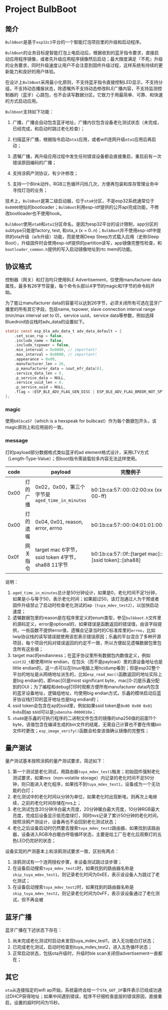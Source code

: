 # Project BulbBoot

## 简介

`BulbBoot`是基于`esp32c3`平台的一个智能灯泡项目里的升级和启动程序。



`BulbBoot`的业务目标是智能灯泡上电启动后，根据收到的蓝牙指令要求，直接启动应用程序镜像，或者先升级应用程序镜像然后启动；最大限度满足『不死』升级的业务要求，同时升级速度让用户不会注意到固件升级过程，这样系统有持续的更新能力和良好的用户体验。



在设计上`BulbBoot`采用最小化原则，不支持蓝牙指令直接控制LED显示，不支持分组，不支持动态播报状态，除遗嘱外不支持动态修改BLE广播内容，不支持监测控制器的（蓝牙）心跳包，也不会读写数据分区。它致力于用最简单、可靠、和快速的方式启动应用。



`Bulbboot`支持如下功能：

1. 广播，广播会自动包含蓝牙地址，广播内仅包含设备老化测试状态（未完成，已经完成，和启动时跳过老化检查）；
2. 扫描蓝牙广播，根据指令启动`ota1`应用，或者wifi连网升级`ota1`应用后再启动；
3. 遗嘱广播，再升级应用过程中发生任何错误设备都会直接重启，重启前有一次错误原因编码的广播；

4. 支持涂鸦产测协议，有少许修改；
5. 支持一个Blink动作，RGB三色循环闪烁几次，方便再包装和库存管理业务中寻找灯泡的业务；



技术上，`BulbBoot`是第二级启动器，位于`ota0`分区，不是esp32系统通常位于`0x8000`地址的bootloader；`BulbBoot`利用esp-idf提供的公开api完成功能，不修改bootloader也不使用hook。



`BulbBoot`使用`ota0`和`ota1`分区命名，是因为esp32平台的设计限制，app分区的subtype只能是factory, test, 和ota_x (x = 0..n)；`BulbBoot`并不使用esp-idf中提供的ota升级（a/b升级）功能，而是使用Deep Sleep方式载入应用（史称Sleep Boot），升级固件时会使用esp-idf提供的partition读写，app镜像完整性检查，和`bootloader_common.h`提供的写入启动镜像地址到rtc mem的功能。



## 协议格式

控制器（网关）和灯泡均只使用BLE Advertisement，仅使用manufacturer data属性，最多有26字节容量，每个命令头部以4字节的magic和1字节的命令码开始。



为了能让manufacturer data的容量可以达到26字节，必须关闭所有可选在蓝牙广播里的所有其它字段，包括name, txpower, slave connection interval range (min/max interval set to 0)，service uuid，service data等参数，例如选择Bluedroid协议栈时adv_data的设置如下。

```c
static const esp_ble_adv_data_t adv_data_default = {
    .set_scan_rsp = false,
    .include_name = false,
    .include_txpower = false,
    .min_interval = 0x0000, // important!
    .max_interval = 0x0000, // important!
    .appearance = 0x00,
    .manufacturer_len = 26,         
    .p_manufacturer_data = &out_mfr_data[0],
    .service_data_len = 0,
    .p_service_data = NULL,
    .service_uuid_len = 0,
    .p_service_uuid = NULL,
    .flag = (ESP_BLE_ADV_FLAG_GEN_DISC | ESP_BLE_ADV_FLAG_BREDR_NOT_SPT),
};
```



### magic

使用`b0lbca57`（which is a hexspeak for bulbcast）作为每个数据包开头，该magic原则上和应用层的一致。



### message

灯的payload部分数据格式类似蓝牙的ad element格式设计，采用LTV方式（Length-Type-Value）；但boot指令需装载较多内容无法这样使用。

| code |          | payload                                          | 完整例子                                             |
| ---- | -------- | ------------------------------------------------ | ---------------------------------------------------- |
| 0x00 | 灯的广播 | 0x02，0x00，第三个字节是`aged_time_in_minutes`   | b0:1b:ca:57::00::02:00:xx (xx = 00-ff)               |
| 0x00 | 灯的遗嘱 | 0x04, 0x01, reason, error, errno                 | b0:1b:ca:57::00::04:01:01:00:00                      |
| 0x0f | 网关指令 | target mac 6字节，ssid token 4字节，sha88 11字节 | b0:1b:ca:57::0f::[target mac]::[ssid token]::[sha88] |

说明：

1. `aged_time_in_minutes`总计是50分钟设计，如果是0，老化时间不足1分钟，如果是小与等于50，表示老化时间；如果超过50，该灯泡通过人为干预或者固件升级禁止了启动时检查老化测试的ap（`tuya_mdev_test2`），以加快启动速度；
2. 遗嘱数据包里的reason是在程序里定义的enum类型，参见`bulbboot.h`文件里的源码定义，error是optional的，如果错误是函数返回的错误值，由该字段提供，一些函数不提供error值，遗嘱会记录当时的C标准库里的`errno`，比如lwip协议栈的读写错误就使用该宏表示错误原因；乐鑫的平台混合了多种开源项目，每个项目代码对错误返回的约定不一致，所以方便起见遗嘱数据包里包含所有这些值；
3. target mac的endianness；在蓝牙协议里所有数据包内数值定义，例如`uint32_t`都使用little endian，在包头（而不是payload）里的源设备地址也是little endian的，这一点可以在linux电脑上用hcidump看到；但是esp32整个平台的地址是从网络地址派生的，比如`esp_read_mac()`函数返回的地址实际上是big endian的，即mac[0]是most significant byte，mac[0-2]是乐鑫分配到的OUI；为了编程和debug打印时观察方便所有manufacturer data内包含的蓝牙设备地址，逻辑组地址，均使用big endian方式，乐鑫的模块启动后蓝牙协议栈打印的蓝牙地址也是big endian的；
4. ssid token会包含在ap的ssid里，例如如果ssid token是`0x00 0x00 0x01 0x0a`则ap ssid可以是`jubensha-0000010a`；
5. `sha88`是乐鑫的可执行程序的二进制文件包含的镜像的sha256值的前面11个byte，该值包含在编译生成的bin文件的结尾，无需自己计算也不要在传播bin文件时更改；`esp_image_verify()`函数会检查该值确认镜像的完整性；



## 量产测试

量产测试基本按照涂鸦的量产测试要求，简述如下：

1. 第一个测试是老化测试，用路由器`tuya_mdev_test1`触发；初始固件强制老化测试要求，如果nvs（non-volatile storage）内记录的老化时间不足50分钟，则只能进入老化程序，如果找不到`tuya_mdev_test1`，设备成为一个无功能的白灯；
2. 老化测试中的老化时间以分钟为单位，如果老化时出现断电，则再次上电继续，之前的老化时间存储在nvs上；
3. 老化测试包含20分钟冷白最大亮度，20分钟暖白最大亮度，10分钟RGB最大亮度，完成后设备显示低亮度绿灯，同时nvs记录了累计50分钟的老化时间，按照涂鸦产测设计，设备再也不会回到老化测试状态；
4. 老化之后设备启动时仍然要去搜索`tuya_mdev_test2`路由器，如果找到该路由器，设备进入RGB冷白暖白呼吸循环状态，主要是给工厂在老化后观察灯的五色LED仍完好的状态；



设备实现的产测基本上和涂鸦测试要求一致，区别有两点：

1. 涂鸦测试有一个连网授权步骤，本设备测试跳过该步骤；
2. 在设备启动搜索`tuya_mdev_test1`时，如果找到的路由器名称是`skip_tuya_mdev_test1`，则记录老化时间为0xEE，表示该设备人为跳过了老化测试；
3. 在设备启动搜索`tuya_mdev_test2`时，如果找到的路由器名称是`skip_tuya_mdev_test2`，则记录老化时间为0xFF，表示该设备通过了老化测试，但不再会被



## 蓝牙广播

蓝牙广播在下述状态下存在：

1. 尚未完成老化测试时启动未发现tuya_mdev_test1，进入无功能白灯状态；
2. 已完成老化测试，启动时检查到tuya_mdev_test2，进入五色循环状态；
3. 正常启动状态，包括ota升级时，升级时ble scan关闭但advertisement一直都在；



## 其它

`ota`从连接指定的wifi ap开始，系统最终会给一个`STA_GOT_IP`事件表示已经成功通过DHCP获得地址；如果中间遇到错误，程序不仔细检查底层的错误原因，直接重启，设置的超时时间为15秒。
